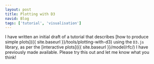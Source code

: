 ```yaml
---
layout: post
title: Plotting with D3
navid: Blog
tags: ['tutorial', 'visualisation']
---
```


I have written an initial draft of a tutorial that describes [how to produce
simple plots]({{ site.baseurl }}/tools/plotting-with-d3) using the `D3.js`
library, as per the [interactive plots]({{ site.baseurl }}/model/rfc/) I have
previously made available.
Please try this out and let me know what you think!
